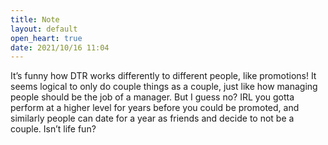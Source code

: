 ```yaml
---
title: Note
layout: default
open_heart: true
date: 2021/10/16 11:04
---
```


It’s funny how DTR works differently to different people, like promotions! It seems logical to only do couple things as a couple, just like how managing people should be the job of a manager. But I guess no? IRL you gotta perform at a higher level for years before you could be promoted, and similarly people can date for a year as friends and decide to not be a couple. Isn’t life fun?
